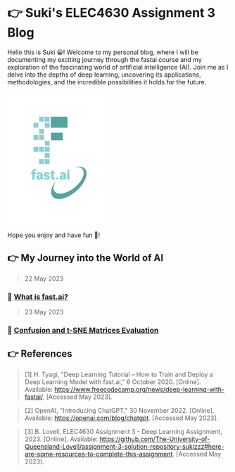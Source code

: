 # 👉 Suki's ELEC4630 Assignment 3 Blog

Hello this is Suki 😀! Welcome to my personal blog, where I will be documenting my exciting journey through the fastai course and my exploration of the fascinating world of artificial intelligence (AI). Join me as I delve into the depths of deep learning, uncovering its applications, methodologies, and the incredible possibilities it holds for the future.

![Image of fast.ai logo](/images/logo.png)

Hope you enjoy and have fun 🥳!

## 	👉 My Journey into the World of AI

> 22 May 2023
### 👣 [What is fast.ai?](https://github.com/sukizzz/Suki-s-Fast.ai-Blog.github.io/blob/master/_posts/2023-05-22-whatisfastai.md)

> 23 May 2023
### 👣 [Confusion and t-SNE Matrices Evaluation](https://github.com/sukizzz/Suki-s-Fast.ai-Blog.github.io/blob/master/_posts/2023-05-23-confusionandtsnematrix.md)

## 	👉 References

>[1] 	H. Tyagi, "Deep Learning Tutorial – How to Train and Deploy a Deep Learning Model with fast.ai," 6 October 2020. [Online]. Available: https://www.freecodecamp.org/news/deep-learning-with-fastai/. [Accessed May 2023].

>[2] 	OpenAI, "Introducing ChatGPT," 30 November 2022. [Online]. Available: https://openai.com/blog/chatgpt. [Accessed May 2023].


>[3] 	B. Lovell, ELEC4630 Assignment 3 - Deep Learning Assignment, 2023. [Online]. Available: https://github.com/The-University-of-Queensland-Lovell/assignment-3-solution-repository-sukizzz#here-are-some-resources-to-complete-this-assignment. [Accessed May 2023].
